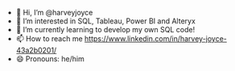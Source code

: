 - 👋 Hi, I’m @harveyjoyce
- 👀 I’m interested in SQL, Tableau, Power BI and Alteryx
- 🌱 I’m currently learning to develop my own SQL code!
- 📫 How to reach me https://www.linkedin.com/in/harvey-joyce-43a2b0201/
- 😄 Pronouns: he/him

<!---
harveyjoyce/harveyjoyce is a ✨ special ✨ repository because its `README.md` (this file) appears on your GitHub profile.
You can click the Preview link to take a look at your changes.
--->
